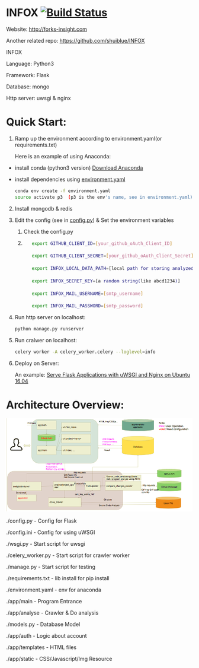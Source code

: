 # INFOX [![Build Status](https://travis-ci.org/FancyCoder0/INFOX.svg?branch=master)](https://travis-ci.org/FancyCoder0/INFOX)

Website: http://forks-insight.com

Another related repo: https://github.com/shuiblue/INFOX



INFOX 



Language: Python3

Framework: Flask

Database: mongo

Http server: uwsgi & nginx



# Quick Start:

1. Ramp up the environment according to environment.yaml(or requirements.txt)

   Here is an example of using Anaconda:

 - install conda (python3 version) [Download Anaconda](https://www.anaconda.com/download) 

 - install dependencies using [environment.yaml](https://github.com/FancyCoder0/INFOX/blob/master/environment.yaml)

   ``` bash
   conda env create -f environment.yaml
   source activate p3  (p3 is the env's name, see in environment.yaml)
   ```

2. Install mongodb & redis

3. Edit the config (see in [config.py](https://github.com/FancyCoder0/INFOX/blob/master/config.py)) & Set the environment variables

   1. Check the config.py

   2. ``` bash
         export GITHUB_CLIENT_ID=[your_github_oAuth_Client_ID]

         export GITHUB_CLIENT_SECRET=[your_github_oAuth_Client_Secret]

         export INFOX_LOCAL_DATA_PATH=[local path for storing analyzed result (like /Users/fancycoder/infox_data)]

         export INFOX_SECRET_KEY=[a random string(like abcd1234)]

         export INFOX_MAIL_USERNAME=[smtp_username]

         export INFOX_MAIL_PASSWORD=[smtp_password]
         ```

4. Run http server on localhost: 

   ```bash
   python manage.py runserver
   ```

5. Run cralwer on localhost:
   ```bash
   celery worker -A celery_worker.celery --loglevel=info
   ```

6. Deploy on Server:

   An example: [Serve Flask Applications with uWSGI and Nginx on Ubuntu 16.04](https://www.digitalocean.com/community/tutorials/how-to-serve-flask-applications-with-uwsgi-and-nginx-on-ubuntu-16-04)



# Architecture Overview:

![code_architecture](./app/static/img/code_architecture.png)

./config.py - Config for Flask

./config.ini - Config for using uWSGI

./wsgi.py - Start script for uwsgi

./celery_worker.py - Start script for crawler worker

./manage.py - Start script for testing

./requirements.txt - lib install for pip install

./environment.yaml - env for anaconda

./app/main - Program Entrance

./app/analyse - Crawler & Do analysis

./models.py - Database Model

./app/auth - Logic about account

./app/templates - HTML files

./app/static - CSS/Javascript/Img Resource




